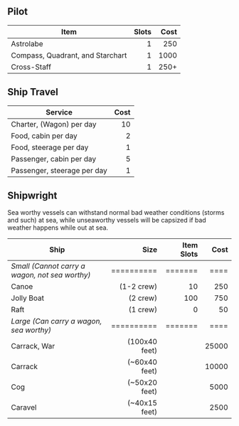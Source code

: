 ## Pilot

|Item|Slots|Cost|
|----|----:|---:|
|Astrolabe|1|250|
|Compass, Quadrant, and Starchart|1|1000|
|Cross-Staff|1|250+|

## Ship Travel

|Service|Cost|
|-------|---:|
|Charter, (Wagon) per day|10|
|Food, cabin per day|2|
|Food, steerage per day|1|
|Passenger, cabin per day|5|
|Passenger, steerage per day|1|

## Shipwright

Sea worthy vessels can withstand normal bad weather conditions (storms and such) at sea, while unseaworthy vessels will be capsized if bad weather happens while out at sea. 

|Ship|Size|Item Slots|Cost|
|----|---:|---------:|---:|
|*Small (Cannot carry a wagon, not sea worthy)*|==========|=======|====|
|Canoe|(1-2 crew)|10|250|
|Jolly Boat|(2 crew)|100|750|
|Raft|(1 crew)|0|50|
|*Large (Can carry a wagon, sea worthy)*|==========|=======|====|
|Carrack, War|(100x40 feet)||25000|
|Carrack|(~60x40 feet)||10000|
|Cog|(~50x20 feet)||5000|
|Caravel|(~40x15 feet)||2500|
